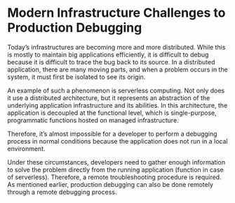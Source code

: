 # Modern Infrastructure Challenges to Production Debugging

Today’s infrastructures are becoming more and more distributed. While this is mostly to maintain big applications efficiently, it is difficult to debug because it is difficult to trace the bug back to its source. In a distributed application, there are many moving parts, and when a problem occurs in the system, it must first be isolated to see its origin.

An example of such a phenomenon is serverless computing. Not only does it use a distributed architecture, but it represents an abstraction of the underlying application infrastructure and its abilities. In this architecture, the application is decoupled at the functional level, which is single-purpose, programmatic functions hosted on managed infrastructure.

Therefore, it’s almost impossible for a developer to perform a debugging process in normal conditions because the application does not run in a local environment.

Under these circumstances, developers need to gather enough information to solve the problem directly from the running application (function in case of serverless). Therefore, a remote troubleshooting procedure is required. As mentioned earlier, production debugging can also be done remotely through a remote debugging process.

